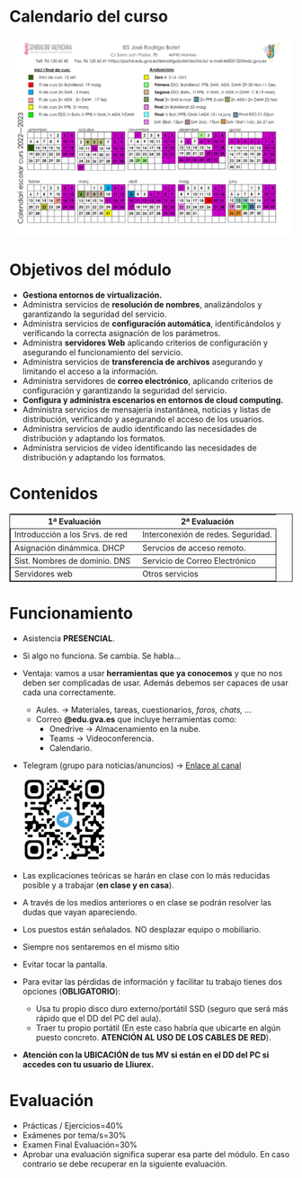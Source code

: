 Calendario del curso
===============
![Calendario IES Botet Curso 2022-23](img/CALENDARI2022-23.png "Calendario Botet Curso 2022-23")

Objetivos del módulo
===============
+ **Gestiona entornos de virtualización.**
+ Administra servicios de **resolución de nombres**, analizándolos y garantizando la seguridad del servicio.
+ Administra servicios de **configuración automática**, identificándolos y verificando la correcta asignación de los parámetros.
+ Administra **servidores Web** aplicando criterios de configuración y asegurando el funcionamiento del servicio.
+ Administra servicios de **transferencia de archivos** asegurando y limitando el acceso a la información.
+ Administra servidores de **correo electrónico**, aplicando criterios de configuración y garantizando la seguridad del servicio.
+ **Configura y administra escenarios en entornos de cloud computing.**
+ Administra servicios de mensajería instantánea, noticias y listas de distribución, verificando y asegurando el acceso de los usuarios.
+ Administra servicios de audio identificando las necesidades de distribución y adaptando los formatos.
+ Administra servicios de vídeo identificando las necesidades de distribución y adaptando los formatos.


Contenidos
===============

<table style=" margin-left: auto;margin-right: auto; border:1px solid;">
    <thead>
        <tr>
            <th>1ª Evaluación</th>
            <th>2ª Evaluación</th>
        </tr>
    </thead>
    <tbody style="border:1px solid;">
        <tr style="border:1px solid;">
            <td >Introducción a los Srvs. de red </td>
            <td >Interconexión de redes. Seguridad.</td>
        </tr>
        <tr style="border:1px solid;">
        <td>Asignación dinámmica. DHCP</td>
        <td>Servcios de acceso remoto.</td>
        </tr>
        <tr style="border:1px solid;">
            <td >Sist. Nombres de dominio. DNS&nbsp;&nbsp;</td>
            <td>Servicio de Correo Electrónico</td>
        </tr>
        <tr style="border:1px solid;">
        <td >Servidores web</td>
        <td>Otros servicios</td>
        </tr>
    </tbody>
</table>

Funcionamiento
===============

+ Asistencia **PRESENCIAL**.
+ Si algo no funciona. Se cambia. Se habla...
+ Ventaja: vamos a usar **herramientas que ya conocemos** y que no nos deben ser complicadas de usar. Además debemos ser capaces de usar cada una correctamente.
  + Aules. → Materiales, tareas, cuestionarios, *foros, chats, ...*
  + Correo **@edu.gva.es** que incluye herramientas como:
    + Onedrive → Almacenamiento en la nube.
    + Teams → Videoconferencia.
    + Calendario.
+ Telegram (grupo para noticias/anuncios) → [Enlace al canal](https://t.me/+hSH3fGQkQBs2Mzlk)

  ![QRGrupoTelegram](img/QRGrupoTelegram.png "Enlace al canal de Telegram")

+ Las explicaciones teóricas se harán en clase con lo más reducidas posible y a trabajar (**en clase y en casa**).
+ A través de los medios anteriores o en clase se podrán resolver las dudas que vayan apareciendo.
+ Los puestos están señalados. NO desplazar equipo o mobiliario.
+ Siempre nos sentaremos en el mismo sitio
+ Evitar tocar la pantalla.
+ Para evitar las pérdidas de información y facilitar tu trabajo tienes dos opciones (**OBLIGATORIO**):
  + Usa tu propio disco duro externo/portátil SSD (seguro que será más rápido que el DD del PC del aula).
  + Traer tu propio portátil (En este caso habría que ubicarte en algún puesto concreto. **ATENCIÓN AL USO DE LOS CABLES DE RED**).
+ **Atención con la UBICACIÓN de tus MV si están en el DD del PC si accedes con tu usuario de Lliurex.**

Evaluación
===========

+ Prácticas / Ejercicios=40%
+ Exámenes por tema/s=30%
+ Examen Final Evaluación=30%
+ Aprobar una evaluación significa superar esa parte del módulo. En caso contrario se debe recuperar en la siguiente evaluación.
